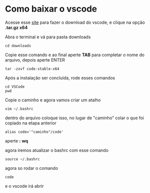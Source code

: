 # Como baixar o vscode
Acesse esse [site](https://code.visualstudio.com/download#) para fazer o download do vscode, e clique na opção **.tar.gz x64**

Abra o terminal e vá para pasta downloads
```shell
cd downloads
```

Copie esse comando e ao final aperte **TAB** para completar o nome do arquivo, depois aperte ENTER
```shell
tar -zxvf code-stable-x64
```

Após a instalação ser concluída, rode esses comandos
```shell
cd VSCode
pwd
```
Copie o caminho e agora vamos criar um atalho
```shell
vim ~/.bashrc
```

dentro do arquivo coloque isso, no lugar de "caminho" colar o que foi copiado na etapa anterior
```shell
alias code='"caminho"/code'
```

aperte **:** **wq**

agora iremos atualizar o bashrc com esse comando
```shell
source ~/.bashrc
```

agora so rodar o comando 
```shell
code
```
e o vscode irá abrir



